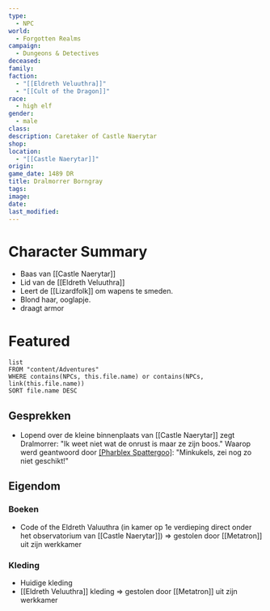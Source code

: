 ```yaml
---
type:
  - NPC
world:
  - Forgotten Realms
campaign:
  - Dungeons & Detectives
deceased: 
family: 
faction:
  - "[[Eldreth Veluuthra]]"
  - "[[Cult of the Dragon]]"
race:
  - high elf
gender:
  - male
class: 
description: Caretaker of Castle Naerytar
shop: 
location:
  - "[[Castle Naerytar]]"
origin: 
game_date: 1489 DR
title: Dralmorrer Borngray
tags: 
image: 
date: 
last_modified:
---
```

# Character Summary
- Baas van [[Castle Naerytar]]
- Lid van de [[Eldreth Veluuthra]]
- Leert de [[Lizardfolk]] om wapens te smeden.
- Blond haar, ooglapje.
- draagt armor
# Featured
```dataview
list
FROM "content/Adventures"
WHERE contains(NPCs, this.file.name) or contains(NPCs, link(this.file.name))
SORT file.name DESC
```
## Gesprekken
* Lopend over de kleine binnenplaats van [[Castle Naerytar]] zegt Dralmorrer: 
  "Ik weet niet wat de onrust is maar ze zijn boos." 
  Waarop werd geantwoord door [[Pharblex Spattergoo]](?): 
  "Minkukels, zei nog zo niet geschikt!"

## Eigendom
### Boeken
- Code of the Eldreth Valuuthra (in kamer op 1e verdieping direct onder het observatorium van [[Castle Naerytar]]) => gestolen door [[Metatron]] uit zijn werkkamer
### Kleding 
- Huidige kleding
- [[Eldreth Veluuthra]] kleding => gestolen door [[Metatron]] uit zijn werkkamer

